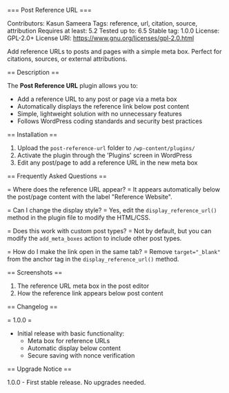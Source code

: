 === Post Reference URL ===


Contributors: Kasun Sameera
Tags: reference, url, citation, source, attribution
Requires at least: 5.2
Tested up to: 6.5
Stable tag: 1.0.0
License: GPL-2.0+
License URI: https://www.gnu.org/licenses/gpl-2.0.html

Add reference URLs to posts and pages with a simple meta box. Perfect for citations, sources, or external attributions.

== Description ==

The **Post Reference URL** plugin allows you to:

* Add a reference URL to any post or page via a meta box
* Automatically displays the reference link below post content
* Simple, lightweight solution with no unnecessary features
* Follows WordPress coding standards and security best practices

== Installation ==

1. Upload the `post-reference-url` folder to `/wp-content/plugins/`
2. Activate the plugin through the 'Plugins' screen in WordPress
3. Edit any post/page to add a reference URL in the new meta box

== Frequently Asked Questions ==

= Where does the reference URL appear? =
It appears automatically below the post/page content with the label "Reference Website".

= Can I change the display style? =
Yes, edit the `display_reference_url()` method in the plugin file to modify the HTML/CSS.

= Does this work with custom post types? =
Not by default, but you can modify the `add_meta_boxes` action to include other post types.

= How do I make the link open in the same tab? =
Remove `target="_blank"` from the anchor tag in the `display_reference_url()` method.

== Screenshots ==

1. The reference URL meta box in the post editor
2. How the reference link appears below post content

== Changelog ==

= 1.0.0 =
* Initial release with basic functionality:
  - Meta box for reference URLs
  - Automatic display below content
  - Secure saving with nonce verification

== Upgrade Notice ==

1.0.0 - First stable release. No upgrades needed.
